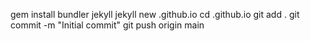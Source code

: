 gem install bundler jekyll
jekyll new <sofiaheimachado>.github.io
cd <sofiaheinmachado>.github.io
git add .
git commit -m "Initial commit"
git push origin main
